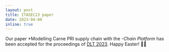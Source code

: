 ```yaml
---
layout: post
title: ITASEC23 paper
date: 2023-04-08
inline: true
---
```

Our paper *Modelling Carne PRI supply chain with the *-Chain Platform* has been accepted for the proceedings of [DLT 2023](https://dltgroup.dmi.unipg.it/DLTWorkshop/dlt2023.html). Happy Easter! 🐣🐰

